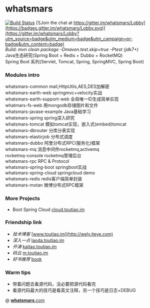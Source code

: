 # whatsmars
[![Build Status](https://travis-ci.org/javahongxi/whatsmars.svg?branch=master)](https://travis-ci.org/javahongxi/whatsmars)
[![Join the chat at https://gitter.im/whatsmars/Lobby](https://badges.gitter.im/whatsmars/Lobby.svg)](https://gitter.im/whatsmars/Lobby?utm_source=badge&utm_medium=badge&utm_campaign=pr-badge&utm_content=badge)
<br>*Build: mvn clean package -Dmaven.test.skip=true -Ptest (jdk7+)*
<br>Java生态研究(Spring Boot + Redis + Dubbo + RocketMQ)
<br>Spring Boot 系列(Servlet, Tomcat, Spring, SpringMVC, Spring Boot)

### Modules intro
whatsmars-common mail,HttpUtils,AES,DES加解密<br />
whatsmars-earth-web springmvc+velocity实战<br />
whatsmars-earth-support-web 全局唯一ID生成简单实现<br />
whatmars-fs-web 用mongodb存储图片和文件<br />
whatsmars-javase-example Java基础学习<br />
whatsmars-spring spring深入研究<br />
whatsmars-tomcat 模拟tomcat实现，嵌入式(embed)tomcat<br />
whatsmars-dbrouter 分库分表实现<br />
whatsmars-elasticjob 分布式调度<br />
whatsmars-dubbo 阿里分布式RPC(服务化)框架<br />
whatsmars-mq 消息中间件rocketmq,activemq<br />
rocketmq-console rocketmq管理后台<br />
whatsmars-rpc RPC & Protocol<br />
whatsmars-spring-boot springboot实战<br />
whatsmars-spring-cloud springcloud demo<br />
whatsmars-redis redis客户端简单封装 <br />
whatsmars-motan 微博分布式RPC框架 <br />

### More Projects
- Boot Spring Cloud [cloud.toutiao.im](http://cloud.toutiao.im)

### Friendship link
- *技术博客* [www.toutiao.im](http://wely.iteye.com)
- *深入一点* [laoda.toutiao.im](http://laoda.toutiao.im)
- *开涛* [kaitao.toutiao.im](http://kaitao.toutiao.im)
- *码云* [m.toutiao.im](http://m.toutiao.im)
- *好书推荐* [book](book/README.md)

### Warm tips
- 带着问题去看源代码，没必要把源代码看完
- 看源代码最大的技巧是看英文注释，另一个技巧是日志+DEBUG

@ [**whatsmars**.com](http://whatsmars.com)

